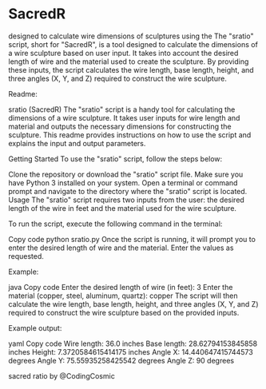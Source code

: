 # SacredR
designed to calculate wire dimensions of sculptures using the The "sratio" script, short for "SacredR", is a tool designed to calculate the dimensions of a wire sculpture based on user input. It takes into account the desired length of wire and the material used to create the sculpture. By providing these inputs, the script calculates the wire length, base length, height, and three angles (X, Y, and Z) required to construct the wire sculpture.

Readme:

sratio (SacredR)
The "sratio" script is a handy tool for calculating the dimensions of a wire sculpture. It takes user inputs for wire length and material and outputs the necessary dimensions for constructing the sculpture. This readme provides instructions on how to use the script and explains the input and output parameters.

Getting Started
To use the "sratio" script, follow the steps below:

Clone the repository or download the "sratio" script file.
Make sure you have Python 3 installed on your system.
Open a terminal or command prompt and navigate to the directory where the "sratio" script is located.
Usage
The "sratio" script requires two inputs from the user: the desired length of the wire in feet and the material used for the wire sculpture.

To run the script, execute the following command in the terminal:

Copy code
python sratio.py
Once the script is running, it will prompt you to enter the desired length of wire and the material. Enter the values as requested.

Example:

java
Copy code
Enter the desired length of wire (in feet): 3
Enter the material (copper, steel, aluminum, quartz): copper
The script will then calculate the wire length, base length, height, and three angles (X, Y, and Z) required to construct the wire sculpture based on the provided inputs.

Example output:

yaml
Copy code
Wire length: 36.0 inches
Base length: 28.62794153845858 inches
Height: 7.3720584615414175 inches
Angle X: 14.440647415744573 degrees
Angle Y: 75.55935258425542 degrees
Angle Z: 90 degrees


sacred ratio 
by @CodingCosmic
